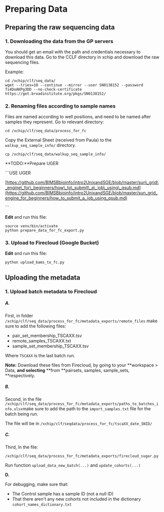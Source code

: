 # Preparing Data

## Preparing the raw sequencing data

### 1. Downloading the data from the GP servers

You should get an email with the path and credentials necessary to download this data. Go to the CCLF directory in xchip and download the raw sequencing files.

Example:

```
cd /xchip/clf/seq_data/ 
wget --tries=10 --continue --mirror --user SN0138152 --password Ts4DoAKPg3DD --no-check-certificate https://get.broadinstitute.org/pkgs/SN0138152/
```

### 2. Renaming files according to sample names

Files are named according to well positions, and need to be named after samples they represent. Go to relevant directory:

```
cd /xchip/clf/seq_data/process_for_fc
```

Copy the External Sheet \(received from Paula\) to the `walkup_seq_sample_info/`  directory.

```
cp /xchip/clf/seq_data/walkup_seq_sample_info/
```

**TODO:**Prepare UGER

\`\`\`USE UGER

[https://github.com/BIMSBbioinfo/intro2UnixandSGE/blob/master/sun\_grid\_engine\_for\_beginners/how\_to\_submit\_a\_job\_using\_qsub.md](https://github.com/BIMSBbioinfo/intro2UnixandSGE/blob/master/sun_grid_engine_for_beginners/how_to_submit_a_job_using_qsub.md)

\`\`\`

**Edit** and run this file:

```
source venv/bin/activate
python prepare_data_for_fc_export.py
```

### 3. Upload to Firecloud \(Google Bucket\)

**Edit** and run this file:

```
python upload_bams_to_fc.py
```

## Uploading the metadata

### 1. Upload batch metadata to Firecloud

##### A.

First, in folder `/xchip/clf/seq_data/process_for_fc/metadata_exports/remote_files`  make sure to add the following files:

* pair\_set\_membership\_TSCAXX.tsv
* remote\_samples\_TSCAXX.txt
* sample\_set\_membership\_TSCAXX.tsv

Where `TSCAXX` is the last batch run.

**Note:** Download these files from Firecloud, by going to your **workspace &gt; Data, **and selecting** **from **pairsets, samples, sample\_sets, **respectively.

##### B.

Second, in the file `/xchip/clf/seq_data/process_for_fc/metadata_exports/paths_to_batches_info.xlsx`make sure to add the path to the `import_samples.txt` file for the batch being run.

The file will be in `/xchip/clf/seqdata/process_for_fc/tscaXX_date_SNID/`

##### C.

Third, In the file:

```
/xchip/clf/seq_data/process_for_fc/metadata_exports/firecloud_sugar.py
```

Run function `upload_data_new_batch(...)`  and `update_cohorts(...)`

**D.**

For debugging, make sure that:

* The Control sample has a sample ID \(not a null ID\)
* That there aren't any new cohorts not included in the dictionary `cohort_names_dictionary.txt` 



